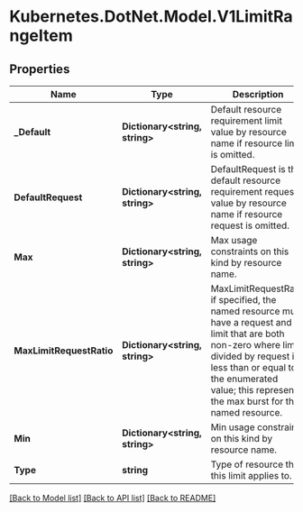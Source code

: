 # Kubernetes.DotNet.Model.V1LimitRangeItem
## Properties

Name | Type | Description | Notes
------------ | ------------- | ------------- | -------------
**_Default** | **Dictionary&lt;string, string&gt;** | Default resource requirement limit value by resource name if resource limit is omitted. | [optional] 
**DefaultRequest** | **Dictionary&lt;string, string&gt;** | DefaultRequest is the default resource requirement request value by resource name if resource request is omitted. | [optional] 
**Max** | **Dictionary&lt;string, string&gt;** | Max usage constraints on this kind by resource name. | [optional] 
**MaxLimitRequestRatio** | **Dictionary&lt;string, string&gt;** | MaxLimitRequestRatio if specified, the named resource must have a request and limit that are both non-zero where limit divided by request is less than or equal to the enumerated value; this represents the max burst for the named resource. | [optional] 
**Min** | **Dictionary&lt;string, string&gt;** | Min usage constraints on this kind by resource name. | [optional] 
**Type** | **string** | Type of resource that this limit applies to. | [optional] 

[[Back to Model list]](../README.md#documentation-for-models) [[Back to API list]](../README.md#documentation-for-api-endpoints) [[Back to README]](../README.md)

